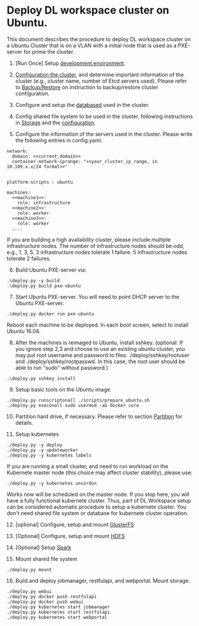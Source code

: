 # Deploy DL workspace cluster on Ubuntu. 

This document describes the procedure to deploy DL workspace cluster on a Ubuntu Cluster that is on a VLAN with a initial node that is used as a PXE-server for prime the cluster. 

1. [Run Once] Setup [development environment](../../DevEnvironment/Readme.md).  

2. [Configuration the cluster](../configuration/Readme.md), and determine important information of the cluster (e.g., cluster name, number of Etcd servers used). Please refer to [Backup/Restore](../Backup.md) on instruction to backup/restore cluster configuration. 

3. Configure and setup the [databased](../database/Readme.md) used in the cluster. 

4. Config shared file system to be used in the cluster, following instructions in [Storage](../Storage/Readme.md) and the [configuration](../Storage/configure.md).

5. Configure the information of the servers used in the cluster. Please write the following entries in config.yaml. 

  ```
  network:
    domain: <<current_domain>>
    container-network-iprange: "<<your_cluster_ip_range, in 10.109.x.x/24 format>>" 

  
  platform-scripts : ubuntu

  machines:
    <<machine1>>:
      role: infrastructure
    <<machine2>>:
      role: worker
    <<machine3>>:
      role: worker
    ....
  ```
  If you are building a high availability cluster, please include multiple infrastructure nodes. The number of infrastructure nodes should be odd, e.g., 1, 3, 5. 3 infrastructure nodes tolerate 1 failure. 5 infrastructure nodes tolerate 2 failures. 

6. Build Ubuntu PXE-server via:
  ```
  .\deploy.py -y build 
  .\deploy.py build pxe-ubuntu
  ```

7. Start Ubuntu PXE-server. You will need to point DHCP server to the Ubuntu PXE-server. 
  ```
  .\deploy.py docker run pxe-ubuntu
  ```
  Reboot each machine to be deployed. In each boot screen, select to install Ubuntu 16.04. 

8. After the machines is reimaged to Ubuntu, install sshkey. (optional: If you ignore step 2,3 and choose to use an existing ubuntu cluster, you may put root username and password to files: ./deploy/sshkey/rootuser and ./deploy/sshkey/rootpasswd. In this case, the root user should be able to run "sudo" without password.)
  ```
  .\deploy.py sshkey install
  ```

9. Setup basic tools on the Ubuntu image. 
  ```
  ./deploy.py runscriptonall ./scripts/prepare_ubuntu.sh
  ./deploy.py execonall sudo usermod -aG docker core
  ```

10. Partition hard drive, if necessary. Please refer to section [Partition](Repartition.md) for details. 

11. Setup kubernetes
  ```
  ./deploy.py -y deploy
  ./deploy.py -y updateworker
  ./deploy.py -y kubernetes labels
  ```
  If you are running a small cluster, and need to run workload on the Kubernete master node (this choice may affect cluster stability), please use:
  ```
  ./deploy.py -y kubernetes uncordon
  ```
  Works now will be scheduled on the master node. If you stop here, you will have a fully functional kubernete cluster. Thus, part of DL Workspace setup can be considered automatic procedure to setup a kubernete cluster. You don't need shared file system or database for kubernete cluster operation. 
  
12. [optional] Configure, setup and mount [GlusterFS](../Storage/GlusterFS.md)
13. [Optional] Configure, setup and mount [HDFS](../Storage/hdfs.md)
14. [Optional] Setup [Spark](../Storage/spark.md)

15. Mount shared file system
  ```
  ./deploy.py mount
  ```

16. Build and deploy jobmanager, restfulapi, and webportal. Mount storage.
  ```
  ./deploy.py webui
  ./deploy.py docker push restfulapi
  ./deploy.py docker push webui
  ./deploy.py kubernetes start jobmanager
  ./deploy.py kubernetes start restfulapi
  ./deploy.py kubernetes start webportal
  ```
